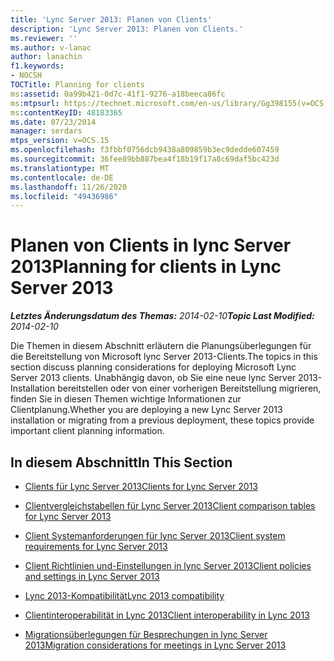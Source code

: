 ```yaml
---
title: 'Lync Server 2013: Planen von Clients'
description: 'Lync Server 2013: Planen von Clients.'
ms.reviewer: ''
ms.author: v-lanac
author: lanachin
f1.keywords:
- NOCSH
TOCTitle: Planning for clients
ms:assetid: 0a99b421-0d7c-41f1-9276-a18beeca86fc
ms:mtpsurl: https://technet.microsoft.com/en-us/library/Gg398155(v=OCS.15)
ms:contentKeyID: 48183365
ms.date: 07/23/2014
manager: serdars
mtps_version: v=OCS.15
ms.openlocfilehash: f3fbbf0756dcb9438a809859b3ec9dedde607459
ms.sourcegitcommit: 36fee89bb887bea4f18b19f17a8c69daf5bc423d
ms.translationtype: MT
ms.contentlocale: de-DE
ms.lasthandoff: 11/26/2020
ms.locfileid: "49436986"
---
```

# <a name="planning-for-clients-in-lync-server-2013"></a><span data-ttu-id="1613a-103">Planen von Clients in lync Server 2013</span><span class="sxs-lookup"><span data-stu-id="1613a-103">Planning for clients in Lync Server 2013</span></span>

<div data-xmlns="http://www.w3.org/1999/xhtml">

<div class="topic" data-xmlns="http://www.w3.org/1999/xhtml" data-msxsl="urn:schemas-microsoft-com:xslt" data-cs="https://msdn.microsoft.com/">

<div data-asp="https://msdn2.microsoft.com/asp">



</div>

<div id="mainSection">

<div id="mainBody"><span data-ttu-id="1613a-104">

<span> </span></span><span class="sxs-lookup"><span data-stu-id="1613a-104">

<span> </span></span></span>

<span data-ttu-id="1613a-105">_**Letztes Änderungsdatum des Themas:** 2014-02-10_</span><span class="sxs-lookup"><span data-stu-id="1613a-105">_**Topic Last Modified:** 2014-02-10_</span></span>

<span data-ttu-id="1613a-106">Die Themen in diesem Abschnitt erläutern die Planungsüberlegungen für die Bereitstellung von Microsoft lync Server 2013-Clients.</span><span class="sxs-lookup"><span data-stu-id="1613a-106">The topics in this section discuss planning considerations for deploying Microsoft Lync Server 2013 clients.</span></span> <span data-ttu-id="1613a-107">Unabhängig davon, ob Sie eine neue lync Server 2013-Installation bereitstellen oder von einer vorherigen Bereitstellung migrieren, finden Sie in diesen Themen wichtige Informationen zur Clientplanung.</span><span class="sxs-lookup"><span data-stu-id="1613a-107">Whether you are deploying a new Lync Server 2013 installation or migrating from a previous deployment, these topics provide important client planning information.</span></span>

<div>

## <a name="in-this-section"></a><span data-ttu-id="1613a-108">In diesem Abschnitt</span><span class="sxs-lookup"><span data-stu-id="1613a-108">In This Section</span></span>

  - [<span data-ttu-id="1613a-109">Clients für Lync Server 2013</span><span class="sxs-lookup"><span data-stu-id="1613a-109">Clients for Lync Server 2013</span></span>](lync-server-2013-clients.md)

  - [<span data-ttu-id="1613a-110">Clientvergleichstabellen für Lync Server 2013</span><span class="sxs-lookup"><span data-stu-id="1613a-110">Client comparison tables for Lync Server 2013</span></span>](lync-server-2013-desktop-client-comparison-tables.md)

  - [<span data-ttu-id="1613a-111">Client Systemanforderungen für lync Server 2013</span><span class="sxs-lookup"><span data-stu-id="1613a-111">Client system requirements for Lync Server 2013</span></span>](lync-server-2013-client-system-requirements.md)

  - [<span data-ttu-id="1613a-112">Client Richtlinien und-Einstellungen in lync Server 2013</span><span class="sxs-lookup"><span data-stu-id="1613a-112">Client policies and settings in Lync Server 2013</span></span>](lync-server-2013-client-policies-and-settings.md)

  - [<span data-ttu-id="1613a-113">Lync 2013-Kompatibilität</span><span class="sxs-lookup"><span data-stu-id="1613a-113">Lync 2013 compatibility</span></span>](lync-server-2013-lync-2013-compatibility.md)

  - [<span data-ttu-id="1613a-114">Clientinteroperabilität in Lync 2013</span><span class="sxs-lookup"><span data-stu-id="1613a-114">Client interoperability in Lync 2013</span></span>](lync-server-2013-client-interoperability-in-lync-2013.md)

  - [<span data-ttu-id="1613a-115">Migrationsüberlegungen für Besprechungen in lync Server 2013</span><span class="sxs-lookup"><span data-stu-id="1613a-115">Migration considerations for meetings in Lync Server 2013</span></span>](lync-server-2013-migration-considerations-for-meetings.md)

<span data-ttu-id="1613a-116"></div>

</div>

<span> </span>

</div>

</div>

</span><span class="sxs-lookup"><span data-stu-id="1613a-116"></div>

</div>

<span> </span>

</div>

</div>

</span></span></div>


